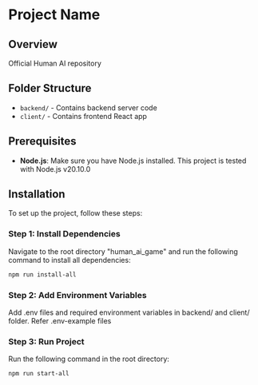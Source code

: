 # Project Name

## Overview

Official Human AI repository

## Folder Structure

- `backend/` - Contains backend server code
- `client/` - Contains frontend React app

## Prerequisites

- **Node.js**: Make sure you have Node.js installed. This project is tested with Node.js v20.10.0

## Installation

To set up the project, follow these steps:

### Step 1: Install Dependencies

Navigate to the root directory "human_ai_game" and run the following command to install all dependencies:

```bash
npm run install-all
```

### Step 2: Add Environment Variables

Add .env files and required environment variables in backend/ and client/ folder. Refer .env-example files

### Step 3: Run Project

Run the following command in the root directory:

```bash
npm run start-all
```